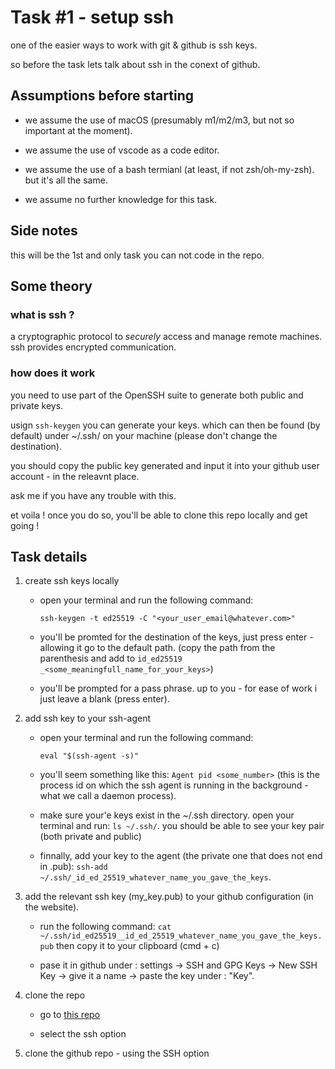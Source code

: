 # Task #1 - setup ssh

one of the easier ways to work with git & github is ssh keys.

so before the task lets talk about ssh in the conext of github.

## Assumptions before starting

- we assume the use of macOS (presumably m1/m2/m3, but not so important at the moment).

- we assume the use of vscode as a code editor.

- we assume the use of a bash termianl (at least, if not zsh/oh-my-zsh). but it's all the same.

- we assume no further knowledge for this task.

## Side notes

this will be the 1st and only task you can not code in the repo.

## Some theory

### what is ssh ?

a cryptographic protocol to *securely* access and manage remote machines. ssh provides encrypted communication.

### how does it work

you need to use part of the OpenSSH suite to generate both public and private keys.

usign `ssh-keygen` you can generate your keys. which can then be found (by default)  under ~/.ssh/ on your machine (please don't change the destination).

you should copy the public key generated and input it into your github user account - in the releavnt place. 

ask me if you have any trouble with this.

et voila ! once you do so, you'll be able to clone this repo locally and get going !

## Task details

1. create ssh keys locally

    - open your terminal and run the following command: 

        `ssh-keygen -t ed25519 -C "<your_user_email@whatever.com>"`

    - you'll be promted for the destination of the keys, just press enter - allowing it go to the default path. (copy the path from the parenthesis and add to `id_ed25519` `_<some_meaningfull_name_for_your_keys>`)

    - you'll be prompted for a pass phrase. up to you - for ease of work i just leave a blank (press enter).

2. add ssh key to your ssh-agent

    - open your terminal and run the following command: 
        
        `eval "$(ssh-agent -s)"`
    
    - you'll seem something like this: `Agent pid <some_number>` (this is the process id on which the ssh agent is running in the background - what we call a daemon process).

    - make sure your'e keys exist in the ~/.ssh directory. open your terminal and run: `ls ~/.ssh/`. you should be able to see your key pair (both private and public)

    - finnally, add your key to the agent (the private one that does not end in .pub): `ssh-add ~/.ssh/_id_ed_25519_whatever_name_you_gave_the_keys`.


3. add the relevant ssh key (my_key.pub) to your github configuration (in the website).

    - run the following command: `cat ~/.ssh/id_ed25519__id_ed_25519_whatever_name_you_gave_the_keys.pub` then copy it to your clipboard (cmd + c)

    - pase it in github under : settings -> SSH and GPG Keys -> New SSH Key -> give it a name -> paste the key under : "Key".

4. clone the repo
    - go to [this repo](https://github.com/E1Duder1no/backend-101)

    - select the ssh option
    
4. clone the github repo - using the SSH option